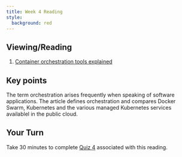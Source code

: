 ```yaml
---
title: Week 4 Reading
style:
  background: red
---
```


## Viewing/Reading

1. [Container orchestration tools explained](https://dev.to/sarmadsaleem/container-orchestration-tools-explained-1c4i)

## Key points
 
  The term orchestration arises frequently when speaking of software applications. The article defines orchestration and compares Docker Swarm, Kubernetes and the various managed Kubernetes services availablel in the public cloud.

## Your Turn

   Take 30 minutes to complete [Quiz 4]() associated with this reading. 
